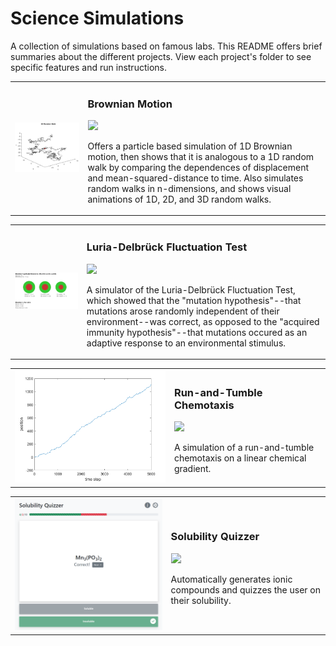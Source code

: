 # Science Simulations
A collection of simulations based on famous labs. This README offers brief summaries about the different projects. View each project's folder to see specific features and run instructions.

<table>
    <tr>
        <td>
            <img src="./Brownian Motion/brown.png" width="700px">
        </td>
        <td>
            <h3>Brownian Motion</h3>
            <a href="./Brownian Motion/README.md">
                <img src="https://img.shields.io/badge/-View_project-blue?logo=github&logoColor=white&style=flat-square">
            </a>
            <p>Offers a particle based simulation of 1D Brownian motion, then shows that it is analogous to a 1D random walk by comparing the dependences of displacement and mean-squared-distance to time. Also simulates random walks in n-dimensions, and shows visual animations of 1D, 2D, and 3D random walks.</p>
        </td>
    </tr>
</table>

<table>
    <tr>
        <td>
            <img src="./Luria-Delbruck/luria.png" width="700px">
        </td>
        <td>
            <h3>Luria-Delbrück Fluctuation Test</h3>
            <a href="./Luria-Delbruck/README.md">
                <img src="https://img.shields.io/badge/-View_project-blue?logo=github&logoColor=white&style=flat-square">
            </a>
            <p>A simulator of the Luria-Delbrück Fluctuation Test, which showed that the "mutation hypothesis"--that mutations arose randomly independent of their environment--was correct, as opposed to the "acquired immunity hypothesis"--that mutations occured as an adaptive response to an environmental stimulus.</p>
        </td>
    </tr>
</table>

<table>
    <tr>
        <td>
            <img src="./Chemotaxis/runandtumble_fullplot.png" width="700px">
        </td>
        <td>
            <h3>Run-and-Tumble Chemotaxis</h3>
            <a href="./Chemotaxis/README.md">
                <img src="https://img.shields.io/badge/-View_project-blue?logo=github&logoColor=white&style=flat-square">
            </a>
            <p>A simulation of a run-and-tumble chemotaxis on a linear chemical gradient.</p>
        </td>
    </tr>
</table>

<table>
    <tr>
        <td>
            <img src="./Solubility/readme_cover.PNG" width="700px">
        </td>
        <td>
            <h3>Solubility Quizzer</h3>
            <a href="./Solubility/README.md">
                <img src="https://img.shields.io/badge/-View_project-blue?logo=github&logoColor=white&style=flat-square">
            </a>
            <p>Automatically generates ionic compounds and quizzes the user on their solubility.</p>
        </td>
    </tr>
</table>
